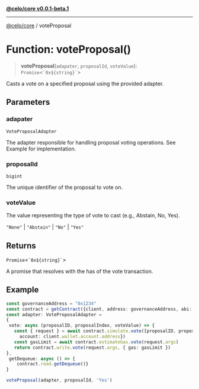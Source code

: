 [**@celo/core v0.0.1-beta.1**](../README.md)

***

[@celo/core](../globals.md) / voteProposal

# Function: voteProposal()

> **voteProposal**(`adapater`, `proposalId`, `voteValue`): `Promise`\<`` `0x${string}` ``\>

Casts a vote on a specified proposal using the provided adapter.

## Parameters

### adapater

`VoteProposalAdapter`

The adapter responsible for handling proposal voting operations. See Example for implementation.

### proposalId

`bigint`

The unique identifier of the proposal to vote on.

### voteValue

The value representing the type of vote to cast (e.g., Abstain, No, Yes).

`"None"` | `"Abstain"` | `"No"` | `"Yes"`

## Returns

`Promise`\<`` `0x${string}` ``\>

A promise that resolves with the has of the vote transaction.

## Example

```ts
const governanceAddress = "0x1234" 
const contract = getContract({client, address: governanceAddress, abi: governanceABI})
const adapter: VoteProposalAdapter =
{
 vote: async (proposalID, proposalIndex, voteValue) => {
   const { request } = await contract.simulate.vote([proposalID, proposalIndex, voteValue], {
     account: client.wallet.account.address})
   const gasLimit = await contract.estimateGas.vote(request.args)
   return contract.write.vote(request.args, { gas: gasLimit })
},
 getDequeue: async () => {
    contract.read.getDequeue()}
}

voteProposal(adapter, proposalId, 'Yes')
```
